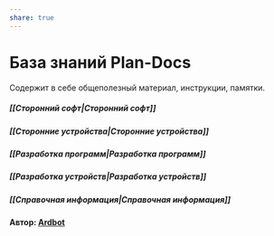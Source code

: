 ```yaml
---
share: true
---
```


# База знаний Plan-Docs
Содержит в себе общеполезный материал, инструкции, памятки.

##### [[Сторонний софт|Сторонний софт]]
##### [[Сторонние устройства|Сторонние устройства]]
##### [[Разработка программ|Разработка программ]]
##### [[Разработка устройств|Разработка устройств]]
##### [[Справочная информация|Справочная информация]]

#### Автор: [Ardbot](https://github.com/Ardbot)